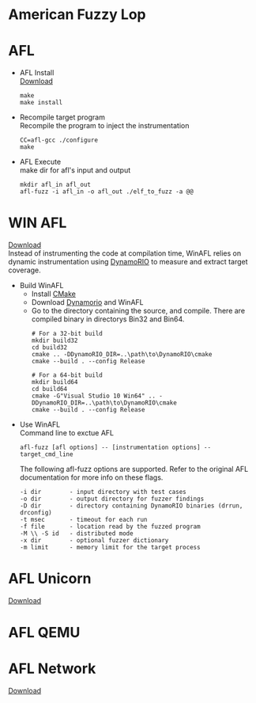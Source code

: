 
American Fuzzy Lop
=
# AFL
* AFL Install<br>
    [Download](http://lcamtuf.coredump.cx/afl/)
    ```
    make
    make install
    ```
* Recompile target program<br>
    Recompile the program to inject the instrumentation 
    ```
    CC=afl-gcc ./configure
    make
    ```
* AFL Execute<br>
    make dir for afl's input and output
    ```
    mkdir afl_in afl_out
    afl-fuzz -i afl_in -o afl_out ./elf_to_fuzz -a @@
    ```
# WIN AFL
[Download](https://github.com/ivanfratric/winafl)<br>
Instead of instrumenting the code at compilation time, WinAFL relies on dynamic instrumentation using [DynamoRIO](./DynamoRIO.md) to measure and extract target coverage. 
* Build WinAFL
    * Install [CMake](http://www.cmake.org)
    * Download [Dynamorio](http://dynamorio.org/) and WinAFL
    * Go to the directory containing the source, and compile. There are compiled binary in directorys Bin32 and Bin64.
        ```
        # For a 32-bit build
        mkdir build32
        cd build32
        cmake .. -DDynamoRIO_DIR=..\path\to\DynamoRIO\cmake
        cmake --build . --config Release

        # For a 64-bit build
        mkdir build64
        cd build64
        cmake -G"Visual Studio 10 Win64" .. -DDynamoRIO_DIR=..\path\to\DynamoRIO\cmake
        cmake --build . --config Release
        ```
* Use WinAFL<br>
    Command line to exctue AFL
    ```
    afl-fuzz [afl options] -- [instrumentation options] -- target_cmd_line
    ```
    The following afl-fuzz options are supported. Refer to the original AFL documentation for more info on these flags.
    ```
    -i dir        - input directory with test cases
    -o dir        - output directory for fuzzer findings
    -D dir        - directory containing DynamoRIO binaries (drrun, drconfig)
    -t msec       - timeout for each run
    -f file       - location read by the fuzzed program
    -M \\ -S id   - distributed mode
    -x dir        - optional fuzzer dictionary
    -m limit      - memory limit for the target process
    ```

# AFL Unicorn
[Download](https://github.com/tigerpulma/Afl_unicorn)

# AFL QEMU

# AFL Network
[Download](https://github.com/nnamon/afl-network-harness)
